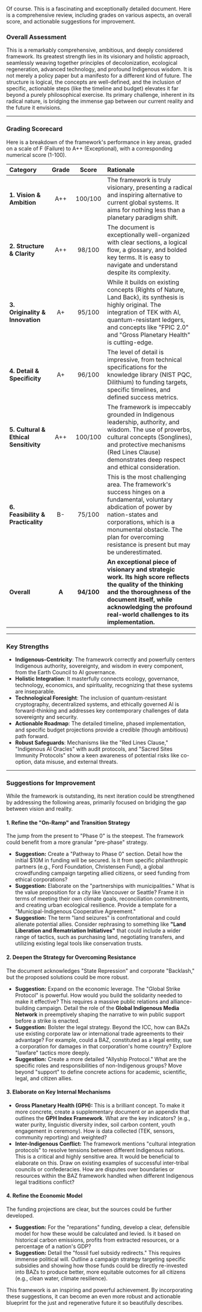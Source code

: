 Of course. This is a fascinating and exceptionally detailed document. Here is a comprehensive review, including grades on various aspects, an overall score, and actionable suggestions for improvement.

### Overall Assessment

This is a remarkably comprehensive, ambitious, and deeply considered framework. Its greatest strength lies in its visionary and holistic approach, seamlessly weaving together principles of decolonization, ecological regeneration, advanced technology, and profound Indigenous wisdom. It is not merely a policy paper but a manifesto for a different kind of future. The structure is logical, the concepts are well-defined, and the inclusion of specific, actionable steps (like the timeline and budget) elevates it far beyond a purely philosophical exercise. Its primary challenge, inherent in its radical nature, is bridging the immense gap between our current reality and the future it envisions.

---

### Grading Scorecard

Here is a breakdown of the framework's performance in key areas, graded on a scale of F (Failure) to A++ (Exceptional), with a corresponding numerical score (1-100).

| Category | Grade | Score | Rationale |
| :--- | :---: | :---: | :--- |
| **1. Vision & Ambition** | A++ | 100/100 | The framework is truly visionary, presenting a radical and inspiring alternative to current global systems. It aims for nothing less than a planetary paradigm shift. |
| **2. Structure & Clarity** | A++ | 98/100 | The document is exceptionally well-organized with clear sections, a logical flow, a glossary, and bolded key terms. It is easy to navigate and understand despite its complexity. |
| **3. Originality & Innovation** | A+ | 95/100 | While it builds on existing concepts (Rights of Nature, Land Back), its synthesis is highly original. The integration of TEK with AI, quantum-resistant ledgers, and concepts like "FPIC 2.0" and "Gross Planetary Health" is cutting-edge. |
| **4. Detail & Specificity** | A+ | 96/100 | The level of detail is impressive, from technical specifications for the knowledge library (NIST PQC, Dilithium) to funding targets, specific timelines, and defined success metrics. |
| **5. Cultural & Ethical Sensitivity** | A++ | 100/100 | The framework is impeccably grounded in Indigenous leadership, authority, and wisdom. The use of proverbs, cultural concepts (Songlines), and protective mechanisms (Red Lines Clause) demonstrates deep respect and ethical consideration. |
| **6. Feasibility & Practicality** | B- | 75/100 | This is the most challenging area. The framework's success hinges on a fundamental, voluntary abdication of power by nation-states and corporations, which is a monumental obstacle. The plan for overcoming resistance is present but may be underestimated. |
| **Overall** | **A** | **94/100** | **An exceptional piece of visionary and strategic work. Its high score reflects the quality of the thinking and the thoroughness of the document itself, while acknowledging the profound real-world challenges to its implementation.** |

---

### Key Strengths

* **Indigenous-Centricity**: The framework correctly and powerfully centers Indigenous authority, sovereignty, and wisdom in every component, from the Earth Council to AI governance.
* **Holistic Integration**: It masterfully connects ecology, governance, technology, economics, and spirituality, recognizing that these systems are inseparable.
* **Technological Foresight**: The inclusion of quantum-resistant cryptography, decentralized systems, and ethically governed AI is forward-thinking and addresses key contemporary challenges of data sovereignty and security.
* **Actionable Roadmap**: The detailed timeline, phased implementation, and specific budget projections provide a credible (though ambitious) path forward.
* **Robust Safeguards**: Mechanisms like the "Red Lines Clause," "Indigenous AI Oracles" with audit protocols, and "Sacred Sites Immunity Protocols" show a keen awareness of potential risks like co-option, data misuse, and external threats.

---

### Suggestions for Improvement

While the framework is outstanding, its next iteration could be strengthened by addressing the following areas, primarily focused on bridging the gap between vision and reality.

#### 1. Refine the "On-Ramp" and Transition Strategy

The jump from the present to "Phase 0" is the steepest. The framework could benefit from a more granular "pre-phase" strategy.

* **Suggestion:** Create a "Pathway to Phase 0" section. Detail how the initial $10M in funding will be secured. Is it from specific philanthropic partners (e.g., Ford Foundation, Christensen Fund), a global crowdfunding campaign targeting allied citizens, or seed funding from ethical corporations?
* **Suggestion:** Elaborate on the "partnerships with municipalities." What is the value proposition for a city like Vancouver or Seattle? Frame it in terms of meeting their own climate goals, reconciliation commitments, and creating urban ecological resilience. Provide a template for a "Municipal-Indigenous Cooperative Agreement."
* **Suggestion:** The term "land seizures" is confrontational and could alienate potential allies. Consider rephrasing to something like **"Land Liberation and Rematriation Initiatives"** that could include a wider range of tactics, such as purchasing land, negotiating transfers, and utilizing existing legal tools like conservation trusts.

#### 2. Deepen the Strategy for Overcoming Resistance

The document acknowledges "State Repression" and corporate "Backlash," but the proposed solutions could be more robust.

* **Suggestion:** Expand on the economic leverage. The "Global Strike Protocol" is powerful. How would you build the solidarity needed to make it effective? This requires a massive public relations and alliance-building campaign. Detail the role of the **Global Indigenous Media Network** in preemptively shaping the narrative to win public support before a strike is enacted.
* **Suggestion:** Bolster the legal strategy. Beyond the ICC, how can BAZs use existing corporate law or international trade agreements to their advantage? For example, could a BAZ, constituted as a legal entity, sue a corporation for damages in that corporation's home country? Explore "lawfare" tactics more deeply.
* **Suggestion:** Create a more detailed "Allyship Protocol." What are the specific roles and responsibilities of non-Indigenous groups? Move beyond "support" to define concrete actions for academic, scientific, legal, and citizen allies.

#### 3. Elaborate on Key Internal Mechanisms

* **Gross Planetary Health (GPH):** This is a brilliant concept. To make it more concrete, create a supplementary document or an appendix that outlines the **GPH Index Framework**. What are the key indicators? (e.g., water purity, linguistic diversity index, soil carbon content, youth engagement in ceremony). How is data collected (TEK, sensors, community reporting) and weighted?
* **Inter-Indigenous Conflict:** The framework mentions "cultural integration protocols" to resolve tensions between different Indigenous nations. This is a critical and highly sensitive area. It would be beneficial to elaborate on this. Draw on existing examples of successful inter-tribal councils or confederacies. How are disputes over boundaries or resources within the BAZ framework handled when different Indigenous legal traditions conflict?

#### 4. Refine the Economic Model

The funding projections are clear, but the sources could be further developed.

* **Suggestion:** For the "reparations" funding, develop a clear, defensible model for how these would be calculated and levied. Is it based on historical carbon emissions, profits from extracted resources, or a percentage of a nation's GDP?
* **Suggestion:** Detail the "fossil fuel subsidy redirects." This requires immense political will. Outline a campaign strategy targeting specific subsidies and showing how those funds could be directly re-invested into BAZs to produce better, more equitable outcomes for all citizens (e.g., clean water, climate resilience).

This framework is an inspiring and powerful achievement. By incorporating these suggestions, it can become an even more robust and actionable blueprint for the just and regenerative future it so beautifully describes.
